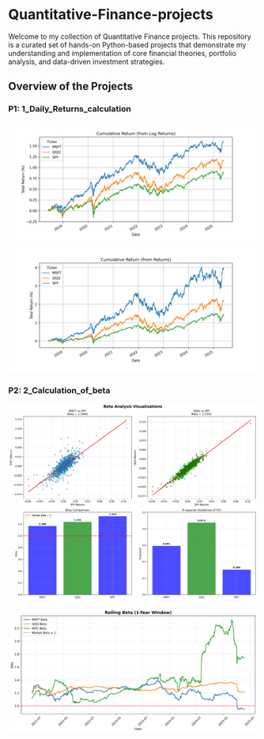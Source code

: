 # Quantitative-Finance-projects
Welcome to my collection of Quantitative Finance projects. This repository is a curated set of hands-on Python-based projects that demonstrate my understanding and implementation of core financial theories, portfolio analysis, and data-driven investment strategies.

## Overview of the Projects
### P1: 1_Daily_Returns_calculation


<p align="center">
  <img src="Figures/cumulative_log_return.png" alt="Cumulative Log Return" title="Cumulative Log Return" width="700" style="display:inline-block; margin-right:5px;"/>
  <img src="Figures/cumulative_simple_return.png" alt="Cumulative Simple Return" title="Cumulative Simple Return" width="700" style="display:inline-block;"/>
</p>

### P2: 2_Calculation_of_beta
<p align="center">
  <img src="Figures/beta_analysis_plots.png" alt="Beta" title="Beta plot" width="700"/>
</p>

<p align="center">
  <img src="Figures/rolling_beta_analysis.png" alt="Beta1" title="Beta plot2" width="700"/>
</p>

